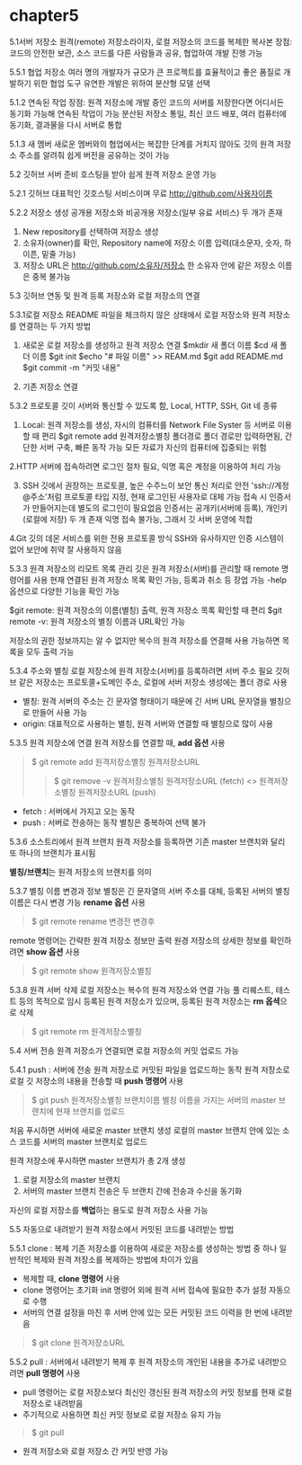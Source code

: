 # chapter5
5.1서버 저장소 
원격(remote) 저장소라이자, 로컬 저장소의 코드를 복제한 복사본
장점: 코드의 안전한 보관, 소스 코드를 다른 사람들과 공유, 협업하여 개발 진행 가능

5.5.1 협업 저장소
여러 명의 개발자가 규모가 큰 프로젝트를 효율적이고 좋은 품질로 개발하기 위한 협업 도구
유연한 개발은 위하여 분산형 모델 선택

5.1.2 연속된 작업
장점: 원격 저장소에 개발 중인 코드의 서버를 저장한다면 어디서든 동기화 가능해 연속된 작업이 가능
분산된 저장소 통일, 최신 코드 배포, 여러 컴퓨터에 동기화, 결과물을 다시 서버로 통합

5.1.3 새 멤버
새로운 멤버와의 협업에서는 복잡한 단계를 거치지 않아도 깃의 원격 저장소 주소를 알려줘 쉽게
버전을 공유하는 것이 가능

5.2 깃허브 서버 준비
호스팅을 받아 쉽게 원격 저장소 운영 가능

5.2.1 깃허브
대표적인 깃호스팅 서비스이며 무료
http://github.com/사용자이름

5.2.2 저장소 생성
공개용 저장소와 비공개용 저장소(일부 유료 서비스) 두 개가 존재

1. New repository를 선택하여 저장소 생성 
2. 소유자(owner)를 확인, Repository name에 저장소 이름 입력(대소문자, 숫자, 하이픈, 밑줄 가능)
3. 저장소 URL은 http://github.com/소유자/저장소
한 소유자 안에 같은 저장소 이름은 중복 불가능

5.3 깃허브 연동 및 원격 등록
저장소와 로컬 저장소의 연결

5.3.1로컬 저장소
README 파일을 체크하지 않은 상태에서 로컬 저장소와 원격 저장소를 연결하는 두 가지 방법
1. 새로운 로컬 저장소를 생성하고 원격 저장소 연결
$mkdir 새 폴더 이름
$cd 새 폴더 이름
$git init
$echo "# 파일 이름" >> REAM.md
$git add README.md
$git commit -m "커밋 내용"

2. 기존 저장소 연결

5.3.2 프로토콜
깃이 서버와 통신할 수 있도록 함, Local, HTTP, SSH, Git 네 종류

1. Local: 원격 저장소를 생성, 자시의 컴퓨터를 Network File Syster 등 서버로 이용할 때 편리
$git remote add 원격저장소별칭 폴더경로
폴더 경로만 입력하면됨, 간단한 서버 구축, 빠른 동작 가능 
모든 자료가 자신의 컴퓨터에 집중되는 위험

2.HTTP
서버에 접속하려면 로그인 절차 필요, 익명 혹은 계정을 이용하여 처리 가능

3. SSH
깃에서 권장하는 프로토콜, 높은 수주느이 보안 통신 처리로 안전
'ssh://계정@주소'처럼 프로토콜 타입 지정, 현재 로그인된 사용자로 대체 가능
접속 시 인증서가 만들어지는데 별도의 로그인이 필요없음
인증서는 공개키(서버에 등록), 개인키(로컬에 저장) 두 개 존재
익명 접속 불가능, 그래서 깃 서버 운영에 적합

4.Git
깃의 데몬 서비스를 위한 전용 프로토콜 방식
SSH와 유사하지만 인증 시스템이 없어 보안에 취약
잘 사용하지 않음

5.3.3 원격 저장소의 리모트 목록 관리
깃은 원격 저장소(서버)를  관리할 때 remote 명령어를 사용
현재 연결된 원격 저장소 목록 확인 가능, 등록과 취소 등 장업 가능
-help옵션으로 다양한 기능을 확인 가능
 
$git remote: 원격 저장소의 이름(별칭) 출력, 원격 저장소 목록 확인할 때 편리
$git remote -v: 원격 저장소의 별칭 이름과 URL확인 가능

저장소의 권한 정보까지는 알 수 없지만 복수의 원격 저장소를 연결해 사용 가능하면 목록을 모두 출력 가능

5.3.4 주소와 별칭
로컬 저장소에 원격 저장소(서버)를 등록하려면 서버 주소 필요
깃허브 같은 저장소는 프로토콜+도메인 주소, 로컬에 서버 저장소 생성에는 폴더 경로 사용

- 별칭: 원격 서버의 주소는 긴 문자열 형태이기 때문에 긴 서버 URL 문자열을 별칭으로 만들어 사용 가능
- origin: 대표적으로 사용하는 별칭, 원격 서버와 연결할 때 별칭으로 많이 사용

5.3.5 원격 저장소에 연결
원격 저장소를 연결할 때, **add 옵션** 사용
> $ git remote add 원격저장소별칭 원격저장소URL
>> $ git remove -v
>> 원격저장소별칭 원격저장소URL (fetch) <>
>> 원격저장소별칭 원격저장소URL (push)

- fetch : 서버에서 가지고 오는 동작
- push : 서버로 전송하는 동작
 별칭은 중복하여 선택 불가
 
 5.3.6 소스트리에서 원격 브랜치
 원격 저장소를 등록하면 기존 master 브랜치와 달리 또 하나의 브랜치가 표시됨
 
 **별칭/브랜치**는 원격 저장소의 브랜치를 의미
 
 5.3.7 별칭 이름 변경과 정보
 별칭은 긴 문자열의 서버 주소를 대체,
 등록된 서버의 별칭 이름은 다시 변경 가능 **rename 옵션** 사용
 > $ git remote rename 변경전 변경후
 
 remote 명령어는 간략한 원격 저장소 정보만 출력
 원경 저장소의 상세한 정보를 확인하려면 **show 옵션** 사용
 > $ git remote show 원격저장소별칭
 
 5.3.8 원격 서버 삭제
 로컬 저장소는 복수의 원격 저장소와 연결 가능
 풀 리퀘스트, 테스트 등의 목적으로 임시 등록된 원격 저장소가 있으며, 등록된 원격 저장소는 **rm 옵셕**으로 삭제 
 > $ git remote rm 원격저장소별칭
 
 5.4 서버 전송
 원격 저장소가 연결되면 로컬 저장소의 커밋 업로드 가능
 
 5.4.1 push : 서버에 전송
 원격 저장소로 커밋된 파일을 업로드하는 동작
 원격 저장소로 로컬 깃 저장소의 내용을 전송할 때 **push 명령어** 사용
 > $ git push 원격저장소별칭 브랜치이름
 별칭 이름을 가지는 서버의 master 브랜치에 현재 브랜치를 업로드
 
 처음 푸시하면 서버에 새로운 master 브랜치 생성
 로컬의 master 브랜치 안에 있는 소스 코드를 서버의 master 브랜치로 업로드
 
 원격 저장소에 푸시하면 master 브랜치가 총 2개 생성
  1. 로컬 저장소의 master 브랜치
  2. 서버의 master 브랜치
 전송은 두 브랜치 간에 전송과 수신을 동기화
 
 자신의 로컬 저장소를 **백업**하는 용도로 원격 저장소 사용 가능
 
 5.5 자동으로 내려받기
 원격 저장소에서 커밋된 코드를 내려받는 방법
 
 5.5.1 clone : 복제
 기존 저장소를 이용하여 새로운 저장소를 생성하는 방법 중 하나
 일반적인 복제와 원격 저장소를 복제하는 방법에 차이가 있음
 + 복제할 때, **clone 명령어** 사용
  + clone 명령어는 초기화 init 명령어 외에 원격 서버 접속에 필요한 추가 설정 자동으로 수행
  + 서버의 연결 설정을 마친 후 서버 안에 있는 모든 커밋된 코드 이력을 한 번에 내려받음
   > $ git clone 원격저장소URL
   
 5.5.2 pull : 서버에서 내려받기
 복제 후 원격 저장소의 개인된 내용을 추가로 내려받으려면 **pull 명령어** 사용
  + pull 명령어는 로컬 저장소보다 최신인 갱신된 원격 저장소의 커밋 정보를 현재 로컬 저장소로 내려받음
  + 주기적으로 사용하면 최신 커밋 정보로 로컬 저장소 유지 가능
   > $ git pull
  + 원격 저장소와 로컬 저장소 간 커밋 반영 가능
 
